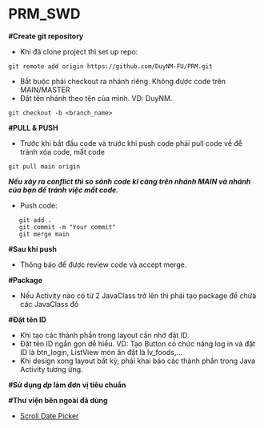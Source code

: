 # PRM_SWD

**#Create git repository**
 - Khi đã clone project thì set up repo:
```
git remote add origin https://github.com/DuyNM-FU/PRM.git
```
 - Bắt buộc phải checkout ra nhánh riêng. Không được code trên MAIN/MASTER
 - Đặt tên nhánh theo tên của mình. VD: DuyNM.
```
git checkout -b <branch_name>
```
**#PULL & PUSH**
- Trước khi bắt đầu code và trước khi push code phải pull code về để tránh xóa code, mất code
 ```
git pull main origin
```
___Nếu xảy ra conflict thì so sánh code kĩ càng trên nhánh MAIN và nhánh của bạn để tránh việc mất code.___
 - Push code:
 ```
    git add .
    git commit -m "Your commit"
    git merge main
```

**#Sau khi push**
- Thông báo để được review code và accept merge.

**#Package**
- Nếu Activity nào có từ 2 JavaClass trở lên thì phải tạo package để chứa các JavaClass đó

**#Đặt tên ID**
- Khi tạo các thành phần trong layout cần nhớ đặt ID.
- Đặt tên ID ngắn gọn dễ hiểu. VD: Tạo Button có chức năng log in và đặt ID là btn_login, ListView món ăn đặt là lv_foods,...
- Khi design xong layout bất kỳ, phải khai báo các thành phần trong Java Activity tương ứng.

**#Sử dụng ***dp*** làm đơn vị tiêu chuẩn**

**#Thư viện bên ngoài đã dùng**
- [Scroll Date Picker](https://github.com/GastricSpark/ScrollDatePicker)